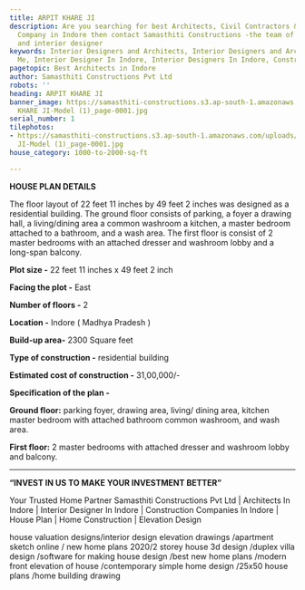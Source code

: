 ```yaml
---
title: ARPIT KHARE JI
description: Are you searching for best Architects, Civil Contractors & Construction
  Company in Indore then contact Samasthiti Constructions -the team of best home designer
  and interior designer
keywords: Interior Designers and Architects, Interior Designers and Architects Near
  Me, Interior Designer In Indore, Interior Designers In Indore, Construction
pagetopic: Best Architects in Indore
author: Samasthiti Constructions Pvt Ltd
robots: ''
heading: ARPIT KHARE JI
banner_image: https://samasthiti-constructions.s3.ap-south-1.amazonaws.com/uploads/ARPIT
  KHARE JI-Model (1)_page-0001.jpg
serial_number: 1
tilephotos:
- https://samasthiti-constructions.s3.ap-south-1.amazonaws.com/uploads/ARPIT KHARE
  JI-Model (1)_page-0001.jpg
house_category: 1000-to-2000-sq-ft

---
```

**HOUSE PLAN DETAILS**

The floor layout of 22 feet 11 inches by 49 feet 2 inches was designed as a residential building. The ground floor consists of parking, a foyer a drawing hall, a living/dining area a common washroom a kitchen, a master bedroom attached to a bathroom, and a wash area. The first floor is consist of 2 master bedrooms with an attached dresser and washroom lobby and a long-span balcony.

**Plot size -** 22 feet 11 inches x 49 feet 2 inch

**Facing the plot -** East

**Number of floors -** 2

**Location -** Indore ( Madhya Pradesh )

**Build-up area-** 2300 Square feet

**Type of construction -** residential building

**Estimated cost of construction -** 31,00,000/-

**Specification of the plan -**

**Ground floor:** parking foyer, drawing area, living/ dining area, kitchen master bedroom with attached bathroom common washroom, and wash area.

**First floor:** 2 master bedrooms with attached dresser and washroom lobby and balcony.

***

**“INVEST IN US TO MAKE YOUR INVESTMENT BETTER”**

Your Trusted Home Partner Samasthiti Constructions Pvt Ltd | Architects In Indore | Interior Designer In Indore | Construction Companies In Indore | House Plan | Home Construction | Elevation Design

house valuation designs/interior design elevation drawings /apartment sketch online / new home plans 2020/2 storey house 3d design /duplex villa design /software for making house design /best new home plans /modern front elevation of house /contemporary simple home design /25x50 house plans /home building drawing